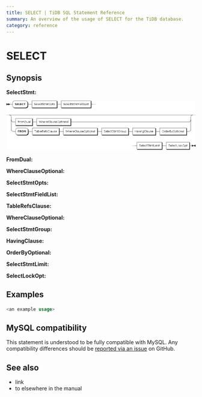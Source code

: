```yaml
---
title: SELECT | TiDB SQL Statement Reference 
summary: An overview of the usage of SELECT for the TiDB database.
category: reference
---
```


# SELECT 

<brief description>

## Synopsis

**SelectStmt:**

![SelectStmt](/media/sqlgram/SelectStmt.png)

**FromDual:**

**WhereClauseOptional:**

**SelectStmtOpts:**

**SelectStmtFieldList:**

**TableRefsClause:**

**WhereClauseOptional:**

**SelectStmtGroup:**

**HavingClause:**

**OrderByOptional:**

**SelectStmtLimit:**

**SelectLockOpt:**


## Examples

```sql
<an example usage>
```

## MySQL compatibility

This statement is understood to be fully compatible with MySQL. Any compatibility differences should be [reported via an issue](/report-issue.md) on GitHub.

## See also

* link
* to elsewhere in the manual

